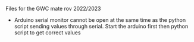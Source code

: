 Files for the GWC mate rov 2022/2023

- Arduino serial monitor cannot be open at the same time as the python script sending values through serial. Start the arduino first then python script to get correct values
